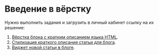 # Введение в вёрстку

Нужно выполнить задания и загрузить в личный кабинет ссылку на их решение:

1. [Вёрстка блока с кратким описанием языка HTML](./layout/).
2. [Стилизация краткого описания статьи для блога](./article-description/).
3. [Виджет новой статьи в блоге](./widget/).
